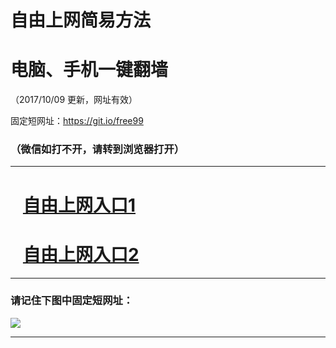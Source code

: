 ﻿# 自由上网简易方法

# 电脑、手机一键翻墙

（2017/10/09 更新，网址有效）

固定短网址：https://git.io/free99

### （微信如打不开，请转到浏览器打开）


***





# &nbsp;&nbsp; <a href="http://ft221916314.fwq-tz-1001.info/fwqtz01.html?t=10090011184 " target="_blank">自由上网入口1</a>
# &nbsp;&nbsp; <a href="http://ft1873518637.fwq-tz-1002.info/fwqtz02.html?t=100900119191 " target="_blank">自由上网入口2</a>
***

### 请记住下图中固定短网址：

<img src="https://s3-us-west-2.amazonaws.com/fwq-1001/yjfq-20170905okok.png" /> 


***

